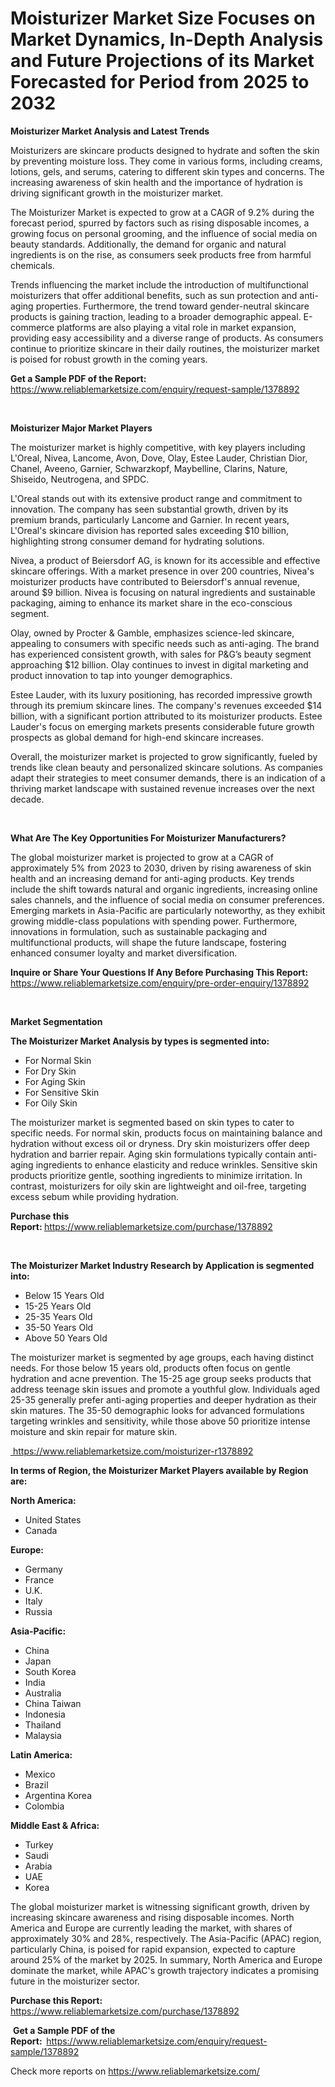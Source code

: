 <p><h1>Moisturizer Market Size Focuses on Market Dynamics, In-Depth Analysis and Future Projections of its Market Forecasted for Period from 2025 to 2032</h1></p><p><strong>Moisturizer Market Analysis and Latest Trends</strong></p>
<p><p>Moisturizers are skincare products designed to hydrate and soften the skin by preventing moisture loss. They come in various forms, including creams, lotions, gels, and serums, catering to different skin types and concerns. The increasing awareness of skin health and the importance of hydration is driving significant growth in the moisturizer market.</p><p>The Moisturizer Market is expected to grow at a CAGR of 9.2% during the forecast period, spurred by factors such as rising disposable incomes, a growing focus on personal grooming, and the influence of social media on beauty standards. Additionally, the demand for organic and natural ingredients is on the rise, as consumers seek products free from harmful chemicals. </p><p>Trends influencing the market include the introduction of multifunctional moisturizers that offer additional benefits, such as sun protection and anti-aging properties. Furthermore, the trend toward gender-neutral skincare products is gaining traction, leading to a broader demographic appeal. E-commerce platforms are also playing a vital role in market expansion, providing easy accessibility and a diverse range of products. As consumers continue to prioritize skincare in their daily routines, the moisturizer market is poised for robust growth in the coming years.</p></p>
<p><strong>Get a Sample PDF of the Report:&nbsp;</strong> <a href="https://www.reliablemarketsize.com/enquiry/request-sample/1378892?utm_campaign=2268&utm_medium=2&utm_source=Github&utm_content=ia&utm_term=05022025&utm_id=moisturizer">https://www.reliablemarketsize.com/enquiry/request-sample/1378892</a></p>
<p>&nbsp;</p>
<p><strong>Moisturizer Major Market Players</strong></p>
<p><p>The moisturizer market is highly competitive, with key players including L'Oreal, Nivea, Lancome, Avon, Dove, Olay, Estee Lauder, Christian Dior, Chanel, Aveeno, Garnier, Schwarzkopf, Maybelline, Clarins, Nature, Shiseido, Neutrogena, and SPDC. </p><p>L'Oreal stands out with its extensive product range and commitment to innovation. The company has seen substantial growth, driven by its premium brands, particularly Lancome and Garnier. In recent years, L'Oreal's skincare division has reported sales exceeding $10 billion, highlighting strong consumer demand for hydrating solutions.</p><p>Nivea, a product of Beiersdorf AG, is known for its accessible and effective skincare offerings. With a market presence in over 200 countries, Nivea's moisturizer products have contributed to Beiersdorf's annual revenue, around $9 billion. Nivea is focusing on natural ingredients and sustainable packaging, aiming to enhance its market share in the eco-conscious segment.</p><p>Olay, owned by Procter & Gamble, emphasizes science-led skincare, appealing to consumers with specific needs such as anti-aging. The brand has experienced consistent growth, with sales for P&G’s beauty segment approaching $12 billion. Olay continues to invest in digital marketing and product innovation to tap into younger demographics.</p><p>Estee Lauder, with its luxury positioning, has recorded impressive growth through its premium skincare lines. The company's revenues exceeded $14 billion, with a significant portion attributed to its moisturizer products. Estee Lauder's focus on emerging markets presents considerable future growth prospects as global demand for high-end skincare increases.</p><p>Overall, the moisturizer market is projected to grow significantly, fueled by trends like clean beauty and personalized skincare solutions. As companies adapt their strategies to meet consumer demands, there is an indication of a thriving market landscape with sustained revenue increases over the next decade.</p></p>
<p>&nbsp;</p>
<p><strong>What Are The Key Opportunities For Moisturizer Manufacturers?</strong></p>
<p><p>The global moisturizer market is projected to grow at a CAGR of approximately 5% from 2023 to 2030, driven by rising awareness of skin health and an increasing demand for anti-aging products. Key trends include the shift towards natural and organic ingredients, increasing online sales channels, and the influence of social media on consumer preferences. Emerging markets in Asia-Pacific are particularly noteworthy, as they exhibit growing middle-class populations with spending power. Furthermore, innovations in formulation, such as sustainable packaging and multifunctional products, will shape the future landscape, fostering enhanced consumer loyalty and market diversification.</p></p>
<p><strong>Inquire or Share Your Questions If Any Before Purchasing This Report:</strong> <a href="https://www.reliablemarketsize.com/enquiry/pre-order-enquiry/1378892?utm_campaign=2268&utm_medium=2&utm_source=Github&utm_content=ia&utm_term=05022025&utm_id=moisturizer">https://www.reliablemarketsize.com/enquiry/pre-order-enquiry/1378892</a></p>
<p>&nbsp;</p>
<p><strong>Market Segmentation</strong></p>
<p><strong>The Moisturizer Market Analysis by types is segmented into:</strong></p>
<p><ul><li>For Normal Skin</li><li>For Dry Skin</li><li>For Aging Skin</li><li>For Sensitive Skin</li><li>For Oily Skin</li></ul></p>
<p><p>The moisturizer market is segmented based on skin types to cater to specific needs. For normal skin, products focus on maintaining balance and hydration without excess oil or dryness. Dry skin moisturizers offer deep hydration and barrier repair. Aging skin formulations typically contain anti-aging ingredients to enhance elasticity and reduce wrinkles. Sensitive skin products prioritize gentle, soothing ingredients to minimize irritation. In contrast, moisturizers for oily skin are lightweight and oil-free, targeting excess sebum while providing hydration.</p></p>
<p><strong>Purchase this Report:&nbsp;</strong><a href="https://www.reliablemarketsize.com/purchase/1378892?utm_campaign=2268&utm_medium=2&utm_source=Github&utm_content=ia&utm_term=05022025&utm_id=moisturizer">https://www.reliablemarketsize.com/purchase/1378892</a></p>
<p>&nbsp;</p>
<p><strong>The Moisturizer Market Industry Research by Application is segmented into:</strong></p>
<p><ul><li>Below 15 Years Old</li><li>15-25 Years Old</li><li>25-35 Years Old</li><li>35-50 Years Old</li><li>Above 50 Years Old</li></ul></p>
<p><p>The moisturizer market is segmented by age groups, each having distinct needs. For those below 15 years old, products often focus on gentle hydration and acne prevention. The 15-25 age group seeks products that address teenage skin issues and promote a youthful glow. Individuals aged 25-35 generally prefer anti-aging properties and deeper hydration as their skin matures. The 35-50 demographic looks for advanced formulations targeting wrinkles and sensitivity, while those above 50 prioritize intense moisture and skin repair for mature skin.</p></p>
<p><a href="https://www.reliablemarketsize.com/moisturizer-r1378892?utm_campaign=2268&utm_medium=2&utm_source=Github&utm_content=ia&utm_term=05022025&utm_id=moisturizer">&nbsp;https://www.reliablemarketsize.com/moisturizer-r1378892</a></p>
<p><strong>In terms of Region, the Moisturizer Market Players available by Region are:</strong></p>
<p>
    <p> <strong> North America: </strong>
        <ul>
            <li>United States</li>
            <li>Canada</li>
        </ul>
        </p> 
    <p> <strong> Europe: </strong>
        <ul>
            <li>Germany</li>
            <li>France</li>
            <li>U.K.</li>
            <li>Italy</li>
            <li>Russia</li>
        </ul>
        </p> 
    <p> <strong> Asia-Pacific: </strong>
        <ul>
            <li>China</li>
            <li>Japan</li>
            <li>South Korea</li>
            <li>India</li>
            <li>Australia</li>
            <li>China Taiwan</li>
            <li>Indonesia</li>
            <li>Thailand</li>
            <li>Malaysia</li>
        </ul>
        </p> 
    <p> <strong> Latin America: </strong>
        <ul>
            <li>Mexico</li>
            <li>Brazil</li>
            <li>Argentina Korea</li>
            <li>Colombia</li>
        </ul>
        </p> 
    <p> <strong> Middle East & Africa: </strong>
        <ul>
            <li>Turkey</li>
            <li>Saudi</li>
            <li>Arabia</li>
            <li>UAE</li>
            <li>Korea</li>
        </ul>
    </p>
    </p>
<p><p>The global moisturizer market is witnessing significant growth, driven by increasing skincare awareness and rising disposable incomes. North America and Europe are currently leading the market, with shares of approximately 30% and 28%, respectively. The Asia-Pacific (APAC) region, particularly China, is poised for rapid expansion, expected to capture around 25% of the market by 2025. In summary, North America and Europe dominate the market, while APAC's growth trajectory indicates a promising future in the moisturizer sector.</p></p>
<p><strong>Purchase this Report: </strong><a href="https://www.reliablemarketsize.com/purchase/1378892?utm_campaign=2268&utm_medium=2&utm_source=Github&utm_content=ia&utm_term=05022025&utm_id=moisturizer">https://www.reliablemarketsize.com/purchase/1378892</a></p>
<p>&nbsp;<strong>Get a Sample PDF of the Report:&nbsp;&nbsp;</strong><a href="https://www.reliablemarketsize.com/enquiry/request-sample/1378892?utm_campaign=2268&utm_medium=2&utm_source=Github&utm_content=ia&utm_term=05022025&utm_id=moisturizer">https://www.reliablemarketsize.com/enquiry/request-sample/1378892</a></p>
<p><strong></strong></p>
<p>Check more reports on <a href="https://www.reliablemarketsize.com/?utm_campaign=2268&utm_medium=2&utm_source=Github&utm_content=ia&utm_term=05022025&utm_id=moisturizer">https://www.reliablemarketsize.com/</a></p>